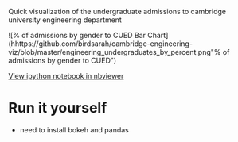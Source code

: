 Quick visualization of the undergraduate admissions to cambridge university engineering department

![% of admissions by gender to CUED Bar Chart](hhttps://github.com/birdsarah/cambridge-engineering-viz/blob/master/engineering_undergraduates_by_percent.png"% of admissions by gender to CUED")


[View ipython notebook in nbviewer](http://nbviewer.ipython.org/github/birdsarah/cambridge-engineering-viz/blob/master/Cambridge%20engineering%20gender%20ratio.ipynb)

# Run it yourself
- need to install bokeh and pandas
